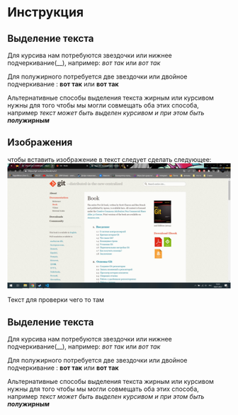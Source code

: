 # Инструкция

## Выделение текста

Для курсива нам потребуются звездочки или нижнее подчеркивание(__), например: *вот так* или _вот так_

Для полужирного потребуется две звездочки или двойное подчеркивание : **вот так** или __вот так__

Альтернативные способы выделения текста жирным или курсивом нужны для того чтобы мы могли совмещать оба этих способа, например _текст может быть выделен курсивом и при этом быть **полужирным**_

## Изображения 

чтобы вставить изображение в текст следует сделать следующее: 
![Скриншот ](1.jpg)

Текст для проверки чего то там 

## Выделение текста

Для курсива нам потребуются звездочки или нижнее подчеркивание(__), например: *вот так* или _вот так_

Для полужирного потребуется две звездочки или двойное подчеркивание : **вот так** или __вот так__

Альтернативные способы выделения текста жирным или курсивом нужны для того чтобы мы могли совмещать оба этих способа, например _текст может быть выделен курсивом и при этом быть **полужирным**_
